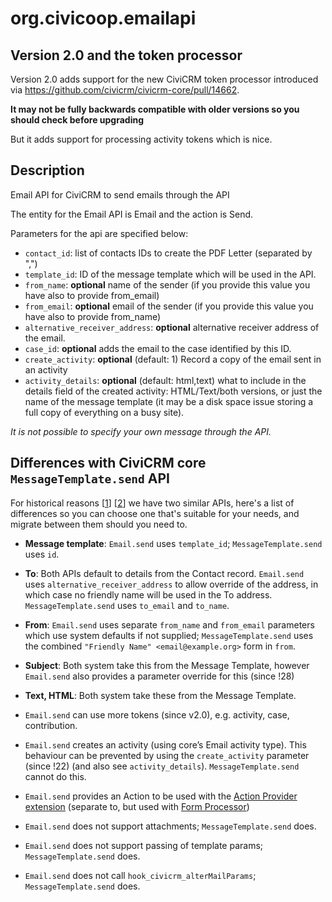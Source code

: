 # org.civicoop.emailapi

## Version 2.0 and the token processor
Version 2.0 adds support for the new CiviCRM token processor introduced via https://github.com/civicrm/civicrm-core/pull/14662.

**It may not be fully backwards compatible with older versions so you should check before upgrading**

But it adds support for processing activity tokens which is nice.

## Description

Email API for CiviCRM to send emails through the API

The entity for the Email API is Email and the action is Send.

Parameters for the api are specified below:
- `contact_id`: list of contacts IDs to create the PDF Letter (separated by ",")
- `template_id`: ID of the message template which will be used in the API.
- `from_name`: **optional** name of the sender (if you provide this value you have also to provide from_email)
- `from_email`: **optional** email of the sender (if you provide this value you have also to provide from_name)
- `alternative_receiver_address`: **optional** alternative receiver address of the email.
- `case_id`: **optional** adds the email to the case identified by this ID.
- `create_activity`: **optional** (default: 1) Record a copy of the email sent in an activity
- `activity_details`: **optional** (default: html,text) what to include in
  the details field of the created activity: HTML/Text/both versions, or
  just the name of the message template (it may be a disk space issue
  storing a full copy of everything on a busy site).

*It is not possible to specify your own message through the API.*


## Differences with CiviCRM core `MessageTemplate.send` API

For historical reasons
[[1](https://lab.civicrm.org/extensions/emailapi/-/issues/12)]
[[2](https://lab.civicrm.org/extensions/emailapi/-/issues/13)]
we have two similar APIs, here's a list of differences so you can choose one
that's suitable for your needs, and migrate between them should you need to.

- **Message template**: `Email.send` uses `template_id`; `MessageTemplate.send` uses `id`.

- **To**: Both APIs default to details from the Contact record. `Email.send` uses `alternative_receiver_address` to allow override of the address, in which case no friendly name will be used in the To address. `MessageTemplate.send` uses `to_email` and `to_name`.

- **From**: `Email.send` uses separate `from_name` and `from_email` parameters which use system defaults if not supplied; `MessageTemplate.send` uses the combined `"Friendly Name" <email@example.org>` form in `from`.

- **Subject**: Both system take this from the Message Template, however
  `Email.send` also provides a parameter override for this (since !28)

- **Text, HTML**: Both system take these from the Message Template.

- `Email.send` can use more tokens (since v2.0), e.g. activity, case, contribution.

- `Email.send` creates an activity (using core’s Email activity type).
  This behaviour can be prevented by using the `create_activity` parameter
  (since !22) (and also see `activity_details`). `MessageTemplate.send` cannot
  do this.

- `Email.send` provides an Action to be used with the [Action Provider extension](https://lab.civicrm.org/extensions/action-provider) (separate to, but used with [Form Processor](https://lab.civicrm.org/extensions/form-processor/))

- `Email.send` does not support attachments; `MessageTemplate.send` does.

- `Email.send` does not support passing of template params; `MessageTemplate.send` does.

- `Email.send` does not call `hook_civicrm_alterMailParams`; `MessageTemplate.send` does.




